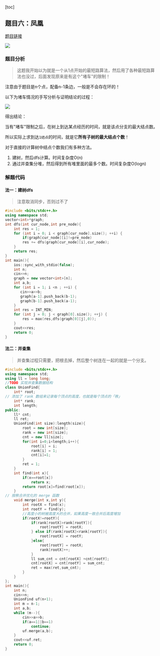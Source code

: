 



[toc]

## 题目六：凤凰

[题目链接](https://ac.nowcoder.com/acm/contest/26908/1006)

![](https://img-blog.csdnimg.cn/7a1552f544f64a7eb4a5323f23b43ca9.png?x-oss-process=image/watermark,type_d3F5LXplbmhlaQ,shadow_50,text_Q1NETiBAQysrKysrKysrKysrKysrKysrKys=,size_20,color_FFFFFF,t_70,g_se,x_16)

### 题目分析

> 这题我开始以为就是一个从1点开始的最短路算法，然后用了各种最短路算法也没过，后面发现原来是有这个"堵车"的限制！

注意由于题目是n个点，配备n-1条边，一般是不会存在环的！

以下为堵车情况的手写分析与证明结论的过程：

![](https://img-blog.csdnimg.cn/e714789c505d45a8b433ce85bf474c3d.png?x-oss-process=image/watermark,type_d3F5LXplbmhlaQ,shadow_50,text_Q1NETiBAQysrKysrKysrKysrKysrKysrKys=,size_20,color_FFFFFF,t_70,g_se,x_16)

得出结论：

当有"堵车"限制之后，在树上到达某点经历的时间，就是该点分支的最大结点数。

所以实际上求到达`1结点`的时间，就是它**所有子树的最大结点个数**！

对于直接的计算树中结点个数我们有多种方法。

1. 建树，然后dfs计算。时间复杂度O(n)
2. 通过并查集分堆，然后得到所有堆里面的最多个数。时间复杂度O(logn)

### 解题代码

#### 法一：建树dfs

> 注意取消同步，否则过不了

```cpp
#include <bits/stdc++.h>
using namespace std;
vector<int>*graph;
int dfs(int cur_node,int pre_node){
    int res = 1;
    for (int i = 0; i < graph[cur_node].size(); ++i) {
        if(graph[cur_node][i]!=pre_node)
        res += dfs(graph[cur_node][i],cur_node);
    }
    return res;
}
int main(){
    ios::sync_with_stdio(false);
    int n;
    cin>>n;
    graph = new vector<int>[n];
    int a,b;
    for (int i = 1; i <n ; ++i) {
       cin>>a>>b;
       graph[a-1].push_back(b-1);
       graph[b-1].push_back(a-1);
    }
    int res = INT_MIN;
    for (int j = 0; j < graph[0].size(); ++j) {
        res = max(res,dfs(graph[0][j],0));
    }
    cout<<res;
    return 0;
}
```



#### 法二：并查集

> 并查集过程只需要，把根去掉，然后整个树连在一起的就是一个分支。

```cpp
#include <bits/stdc++.h>
using namespace std;
using ll = long long;
//TODO 实现并查集数据结构
class UnionFind{
    int* root;
// 添加了 rank 数组来记录每个顶点的高度，也就是每个顶点的「秩」
    int* rank;
    int length;
public:
    ll* cnt;
    ll ret;
    UnionFind(int size):length(size){
        root = new int[size];
        rank = new int[size];
        cnt = new ll[size];
        for(int i=0;i<length;i++){
            root[i] = i;
            rank[i] = 1;
            cnt[i]=1;
        }
        ret = 1;
    }
    int find(int x){
        if(x==root[x])
            return x;
        return root[x]=find(root[x]);
    }
// 按秩合并优化的 merge 函数
    void merge(int x,int y){
        int rootX = find(x);
        int rootY = find(y);
        //高度小的树被高度大的合并，如果高度一致合并后高度增加
        if(rootX!=rootY){
            if(rank[rootX]>rank[rootY]){
                root[rootY] = rootX;
            } else if(rank[rootX]<rank[rootY]){
                root[rootX] = rootY;
            }else{
                root[rootY] = rootX;
                rank[rootX]++;
            }
            ll sum_cnt = cnt[rootX] +cnt[rootY];
            cnt[rootX] = cnt[rootY] = sum_cnt;
            ret = max(ret,sum_cnt);
        }
    }
};
int main(){
    int n;
    cin>>n;
    UnionFind uf(n+1);
    int m = n-1;
    int a,b;
    while (m--){
        cin>>a>>b;
        if(a==1||b==1)
            continue;
        uf.merge(a,b);
    }
    cout<<uf.ret;
    return 0;
}
```


